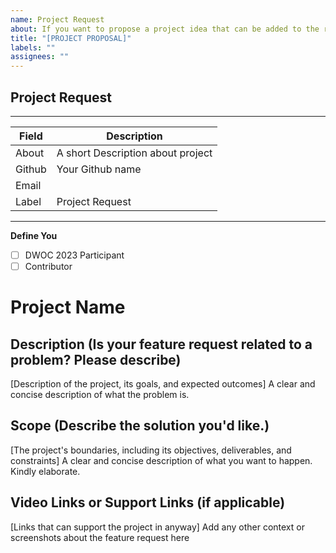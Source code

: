 ```yaml
---
name: Project Request
about: If you want to propose a project idea that can be added to the repository
title: "[PROJECT PROPOSAL]"
labels: ""
assignees: ""
---
```


## Project Request

<!-- Describe the project and the problem statement-->

---

| Field  | Description                       |
| ------ | --------------------------------- |
| About  | A short Description about project |
| Github | Your Github name                  |
| Email  |                                   |
| Label  | Project Request                   |

<!-- your github profile link -->

---

**Define You**

- [ ] DWOC 2023 Participant
- [ ] Contributor

<!-- Have you talked to any of the Moderators or Project Admin (Adithya S K or CognitiveLab) before creating this issue? If not, just have a quick discussion and then once approved, create this feature request. -->

# Project Name

<!-- Replace with the project name -->

## Description (Is your feature request related to a problem? Please describe)

<!-- add description to the project -->

[Description of the project, its goals, and expected outcomes] A clear and concise description of what the problem is. 

## Scope (Describe the solution you'd like.)

[The project's boundaries, including its objectives, deliverables, and constraints]
A clear and concise description of what you want to happen. Kindly elaborate.

## Video Links or Support Links (if applicable)

[Links that can support the project in anyway] Add any other context or screenshots about the feature request here
